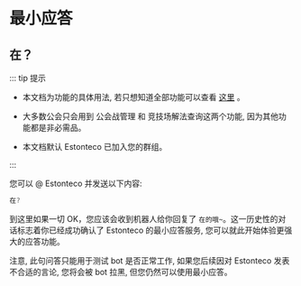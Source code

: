 # 最小应答



## 在？

::: tip 提示

- 本文档为功能的具体用法, 若只想知道全部功能可以查看 [这里](https://mirai.michikawachin.art/yobot/help/) 。

- 大多数公会只会用到 公会战管理 和 竞技场解法查询这两个功能, 因为其他功能都是非必需品。
- 本文档默认 Estonteco 已加入您的群组。

:::

您可以 @ Estonteco 并发送以下内容: 

```powershell
在?
```

到这里如果一切 OK，您应该会收到机器人给你回复了 `在的哦~`。这一历史性的对话标志着你已经成功确认了 Estonteco 的最小应答服务, 您可以就此开始体验更强大的应答功能。

注意, 此句问答只能用于测试 bot 是否正常工作, 如果您后续因对 Estonteco 发表不合适的言论, 您将会被 bot 拉黑, 但您仍然可以使用最小应答。


